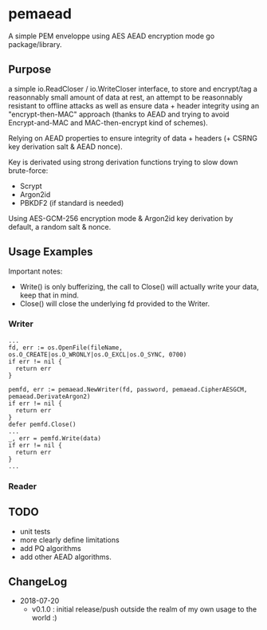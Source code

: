 # pemaead
A simple PEM enveloppe using AES AEAD encryption mode go package/library.

## Purpose
a simple io.ReadCloser / io.WriteCloser interface, to store and encrypt/tag a reasonnably small amount of data at rest, 
an attempt to be reasonnably resistant to offline attacks as well as ensure data + header integrity using an "encrypt-then-MAC" 
approach (thanks to AEAD and trying to avoid Encrypt-and-MAC and MAC-then-encrypt kind of schemes).

Relying on AEAD properties to ensure integrity of data + headers (+ CSRNG key derivation salt & AEAD nonce).

Key is derivated using strong derivation functions trying to slow down brute-force:
* Scrypt
* Argon2id
* PBKDF2 (if standard is needed)

Using AES-GCM-256 encryption mode & Argon2id key derivation by default, a random salt & nonce.

## Usage Examples

Important notes:
* Write() is only bufferizing, the call to Close() will actually write your data, keep that in mind.
* Close() will close the underlying fd provided to the Writer.
  
### Writer
    ...
    fd, err := os.OpenFile(fileName, os.O_CREATE|os.O_WRONLY|os.O_EXCL|os.O_SYNC, 0700)
    if err != nil {
      return err
    }
  
    pemfd, err := pemaead.NewWriter(fd, password, pemaead.CipherAESGCM, pemaead.DerivateArgon2)
    if err != nil {
      return err
    }
    defer pemfd.Close()
    ...
    _, err = pemfd.Write(data)
    if err != nil {
      return err
    }
    ...
  
### Reader

## TODO
* unit tests
* more clearly define limitations
* add PQ algorithms
* add other AEAD algorithms.

## ChangeLog

* 2018-07-20
  * v0.1.0 : initial release/push outside the realm of my own usage to the world :)
